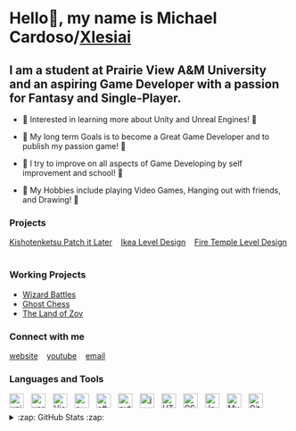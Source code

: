 # Hello👋, my name is Michael Cardoso/[Xlesiai][youtube]  

## I am a student at Prairie View A&M University and an aspiring Game Developer with a passion for Fantasy and Single-Player.

- 🧠 Interested in learning more about Unity and Unreal Engines! 🧠

- 🎯 My long term Goals is to become a Great Game Developer and to publish my passion game! 🎯

- 👾 I try to improve on all aspects of Game Developing by self improvement and school! 👾

- 🎨 My Hobbies include playing Video Games, Hanging out with friends, and Drawing! 🎨

### Projects

[Kishotenketsu Patch it Later](https://github.com/Xlesiai/Kishotenketsu-Patch-it-Later)
&nbsp;&nbsp;
[Ikea Level Design](https://github.com/Xlesiai/Ikea-Level-Design)
&nbsp;&nbsp;
[Fire Temple Level Design](https://github.com/Xlesiai/Fire-Temple-Level-Design)
&nbsp;&nbsp;

### Working Projects
- [Wizard Battles](https://github.com/Xlesiai/Wizard-Battles)
- [Ghost Chess](https://github.com/Xlesiai/Ghost-Chess)
- [The Land of Zov](https://github.com/Xlesiai/Zov)

### Connect with me
[website](Nuxglwk.space)
&nbsp;&nbsp;
[youtube](https://youtube.com/michael-cardoso-5b658416b)
&nbsp;&nbsp;
[email](Nuxglwk.Xlesiai@gmail.com)
&nbsp;&nbsp;

### Languages and Tools

[<img align="left" alt="unity" width="26px" src="https://cdn.jsdelivr.net/gh/devicons/devicon/icons/unity/unity-original.svg" style="padding-right:10px;" />][unity]

[<img align="left" alt="unreal" width="26px" src="https://www.pngfind.com/pngs/m/435-4350837_unreal-engine-logo-png-transparent-png.png" style="padding-right:10px;" />][unreal]

[<img align="left" alt="Visual Studio Code" width="26px" src="https://cdn.jsdelivr.net/gh/devicons/devicon/icons/vscode/vscode-original.svg" style="padding-right:10px;" />][webdevplaylist]

[<img align="left" alt="c++" width="26px" src="https://upload.wikimedia.org/wikipedia/commons/1/18/ISO_C%2B%2B_Logo.svg" style="padding-right:10px;" />][c++]

[<img align="left" alt="c#" width="26px" src="https://static.cdnlogo.com/logos/c/68/c-sharp-800x800.png" style="padding-right:10px;" />][c#]

[<img align="left" alt="python" width="26px" src="https://upload.wikimedia.org/wikipedia/commons/c/c3/Python-logo-notext.svg" style="padding-right:10px;" />][python]

[<img align="left" alt="java" width="26px" src="https://seeklogo.com/images/J/java-logo-7F8B35BAB3-seeklogo.com.png" style="padding-right:10px;" />][java]

[<img align="left" alt="HTML5" width="26px" src="https://cdn.jsdelivr.net/gh/devicons/devicon/icons/html5/html5-original.svg" style="padding-right:10px;" />][webdevplaylist]

[<img align="left" alt="CSS3" width="26px" src="https://cdn.jsdelivr.net/gh/devicons/devicon/icons/css3/css3-original.svg" style="padding-right:10px;" />][cssplaylist]

[<img align="left" alt="JavaScript" width="26px" src="https://cdn.jsdelivr.net/gh/devicons/devicon/icons/javascript/javascript-original.svg" style="padding-right:10px;" />][jsplaylist]

[<img align="left" alt="MySQL" width="26px" src="https://cdn.jsdelivr.net/gh/devicons/devicon/icons/mysql/mysql-original.svg" style="padding-right:10px;" />][webdevplaylist]

[<img align="left" alt="GitHub" width="26px" src="https://user-images.githubusercontent.com/3369400/139447912-e0f43f33-6d9f-45f8-be46-2df5bbc91289.png" style="padding-right:10px;" />](https://www.youtube.com/playlist?list=PLkwxH9e_vrAJ0WbEsFA9W3I1W-g_BTsbt#gh-dark-mode-only)

<br>
<br>


<details>
  <summary>:zap: GitHub Stats :zap:</summary>
  <img align="left" alt="Xlesiai's GitHub Stats" src="https://github-readme-stats.vercel.app/api?username=Xlesiai&show_icons=true&hide_border=false&title_color=ff652f&icon_color=FFE400&bg_color=09131B&text_color=ffffff&border_color=0c1a25" />
</details>

[website]: https://Nuxglwk.space
[email]: Nuxglwk.Xlesiai@gmail.com
[youtube]: https://www.youtube.com/channel/UCdG9FJTgxzhOv5zokt1O12Q/featured
[linkedin]: https://www.linkedin.com/in/michael-cardoso-5b658416b/
[projects]: https://www.youtube.com/playlist?list=PLzhOA58UvV9MzxItPoCZPwm0j5pmbYiT_
[Kishotenketsu Patch it Later]:https://www.youtube.com/playlist?list=PLzhOA58UvV9PR46DcwpQZ50eiZXSEo8Ph
[Ikea Level Design]: https://www.youtube.com/playlist?list=PLzhOA58UvV9OmnW14E2tdXG65d9mRcDBA
[Fire Temple Level Design]: https://www.youtube.com/playlist?list=PLzhOA58UvV9PQWqKbFqEgF0sX4Wwo6scu

[unity]: https://www.youtube.com/playlist?list=PLzhOA58UvV9O586KqzJucbWnhDcC7Yb27
[unreal]: https://www.youtube.com/playlist?list=PLzhOA58UvV9Ne5_fbozCgrhfEsQdsX0YM
[c++]: https://www.youtube.com/watch?v=_bYFu9mBnr4&list=PL_c9BZzLwBRJVJsIfe97ey45V4LP_HXiG
[c#]: https://www.youtube.com/watch?v=qOruiBrXlAw&list=PL_c9BZzLwBRIXCJGLd4UzqH34uCclOFwC
[python]: https://www.youtube.com/watch?v=UjeNA_JtXME&list=PLlRFEj9H3Oj7Bp8-DfGpfAfDBiblRfl5p
[java]: https://www.youtube.com/watch?v=r3GGV2TG_vw&list=PL_c9BZzLwBRKIMP_xNTJxi9lIgQhE51rF
[webdevplaylist]: https://www.youtube.com/playlist?list=PLkwxH9e_vrAJ0WbEsFA9W3I1W-g_BTsbt
[jsplaylist]: https://www.youtube.com/playlist?list=PLkwxH9e_vrALRJKu7wfXby3MKeflhTu6B
[cssplaylist]: https://www.youtube.com/playlist?list=PLkwxH9e_vrALSdvZuEh6gqQdmDoDIoqz4
